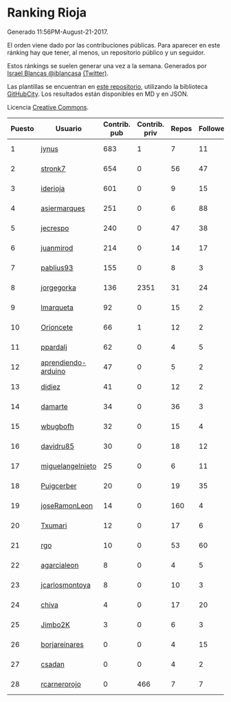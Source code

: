 # Ranking Rioja

Generado 11:56PM-August-21-2017.

El orden viene dado por las contribuciones públicas. Para aparecer en este ránking hay que tener, al menos, un repositorio público y un seguidor.

Estos ránkings se suelen generar una vez a la semana. Generados por [Israel Blancas @iblancasa](https://github.com/iblancasa/) [(Twitter)](https://twitter.com/iblancasa).

Las plantillas se encuentran en [este repositorio](https://github.com/iblancasa/GH-Spanish-Ranking), utilizando la biblioteca [GitHubCity](https://github.com/iblancasa/GitHubCity). Los resultados están disponibles en MD y en JSON.

Licencia [Creative Commons](https://creativecommons.org/licenses/by/4.0/).

| Puesto   |  Usuario  | Contrib. pub | Contrib. priv |Repos| Followers | Desde |  Avatar  |
|----------|-----------|--------------|---------------|-----|-----------|-------|----------|
|1|[jynus](https://github.com/jynus)|683|1|7|11|2014-08-28|![jynus](https://avatars2.githubusercontent.com/u/8576860)|
|2|[stronk7](https://github.com/stronk7)|654|0|56|47|2009-12-14|![stronk7](https://avatars0.githubusercontent.com/u/167147)|
|3|[iderioja](https://github.com/iderioja)|601|0|9|15|2013-07-25|![iderioja](https://avatars0.githubusercontent.com/u/5090808)|
|4|[asiermarques](https://github.com/asiermarques)|251|0|6|88|2009-11-05|![asiermarques](https://avatars3.githubusercontent.com/u/149459)|
|5|[jecrespo](https://github.com/jecrespo)|240|0|47|38|2012-03-15|![jecrespo](https://avatars1.githubusercontent.com/u/1539718)|
|6|[juanmirod](https://github.com/juanmirod)|214|0|14|17|2013-02-27|![juanmirod](https://avatars1.githubusercontent.com/u/3714422)|
|7|[pablius93](https://github.com/pablius93)|155|0|8|3|2014-07-18|![pablius93](https://avatars2.githubusercontent.com/u/8203696)|
|8|[jorgegorka](https://github.com/jorgegorka)|136|2351|31|24|2008-05-07|![jorgegorka](https://avatars0.githubusercontent.com/u/9585)|
|9|[lmarqueta](https://github.com/lmarqueta)|92|0|15|2|2015-09-17|![lmarqueta](https://avatars2.githubusercontent.com/u/14338278)|
|10|[Orioncete](https://github.com/Orioncete)|66|1|12|2|2016-03-12|![Orioncete](https://avatars3.githubusercontent.com/u/17803185)|
|11|[ppardalj](https://github.com/ppardalj)|62|0|4|5|2012-05-06|![ppardalj](https://avatars1.githubusercontent.com/u/1710891)|
|12|[aprendiendo-arduino](https://github.com/aprendiendo-arduino)|47|0|5|2|2016-09-02|![aprendiendo-arduino](https://avatars0.githubusercontent.com/u/21957254)|
|13|[didiez](https://github.com/didiez)|41|0|12|2|2011-02-22|![didiez](https://avatars3.githubusercontent.com/u/632860)|
|14|[damarte](https://github.com/damarte)|34|0|36|3|2013-04-30|![damarte](https://avatars1.githubusercontent.com/u/4304282)|
|15|[wbugbofh](https://github.com/wbugbofh)|32|0|15|4|2013-04-24|![wbugbofh](https://avatars1.githubusercontent.com/u/4250161)|
|16|[davidru85](https://github.com/davidru85)|30|0|18|12|2010-11-08|![davidru85](https://avatars1.githubusercontent.com/u/472324)|
|17|[miguelangelnieto](https://github.com/miguelangelnieto)|25|0|6|11|2011-05-25|![miguelangelnieto](https://avatars1.githubusercontent.com/u/810868)|
|18|[Puigcerber](https://github.com/Puigcerber)|20|0|19|35|2011-06-22|![Puigcerber](https://avatars1.githubusercontent.com/u/866808)|
|19|[joseRamonLeon](https://github.com/joseRamonLeon)|14|0|160|4|2012-04-26|![joseRamonLeon](https://avatars2.githubusercontent.com/u/1682282)|
|20|[Txumari](https://github.com/Txumari)|12|0|17|6|2010-09-16|![Txumari](https://avatars2.githubusercontent.com/u/401963)|
|21|[rgo](https://github.com/rgo)|10|0|53|60|2009-01-16|![rgo](https://avatars2.githubusercontent.com/u/47124)|
|22|[agarcialeon](https://github.com/agarcialeon)|8|0|4|5|2014-02-18|![agarcialeon](https://avatars2.githubusercontent.com/u/6717746)|
|23|[jcarlosmontoya](https://github.com/jcarlosmontoya)|8|0|10|3|2014-05-23|![jcarlosmontoya](https://avatars2.githubusercontent.com/u/7680456)|
|24|[chiva](https://github.com/chiva)|4|0|17|20|2010-06-15|![chiva](https://avatars2.githubusercontent.com/u/305333)|
|25|[Jimbo2K](https://github.com/Jimbo2K)|3|0|6|3|2016-03-15|![Jimbo2K](https://avatars2.githubusercontent.com/u/17853527)|
|26|[borjareinares](https://github.com/borjareinares)|0|0|4|15|2011-01-26|![borjareinares](https://avatars0.githubusercontent.com/u/584645)|
|27|[csadan](https://github.com/csadan)|0|0|4|2|2014-01-21|![csadan](https://avatars3.githubusercontent.com/u/6459730)|
|28|[rcarnerorojo](https://github.com/rcarnerorojo)|0|466|7|7|2014-04-17|![rcarnerorojo](https://avatars3.githubusercontent.com/u/7326722)|
